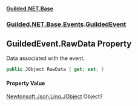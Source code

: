 
#### [Guilded.NET.Base](index 'index')
### [Guilded.NET.Base.Events](index#Guilded_NET_Base_Events 'Guilded.NET.Base.Events').[GuildedEvent](GuildedEvent 'Guilded.NET.Base.Events.GuildedEvent')
## GuildedEvent.RawData Property
Data associated with the event.  
```csharp
public JObject RawData { get; set; }
```

#### Property Value
[Newtonsoft.Json.Linq.JObject](https://docs.microsoft.com/en-us/dotnet/api/Newtonsoft.Json.Linq.JObject 'Newtonsoft.Json.Linq.JObject')
Object?
